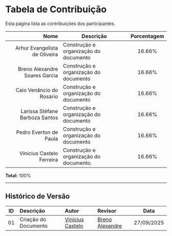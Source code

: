 # Tabela de Contribuição

Esta página lista as contribuições dos participantes.

| Nome                                    | Descrição                                      | Porcentagem |
|----------------------------------------:|-----------------------------------------------|:-----------:|
| Arhur Evangelista de Oliveira          | Construção e organização do documento                     | 16.66%         |
| Breno Alexandre Soares Garcia          | Construção e organização do documento      | 16.66%         |
| Caio Venâncio do Rosário               | Construção e organização do documento                      | 16.66%         |
| Larissa Stéfane Barboza Santos         | Construção e organização do documento      | 16.66%         |
| Pedro Everton de Paula                 |  Construção e organização do documento   |     16.66%      |
| Vinicius Castelo Ferreira              | Construção e organização do documento.               | 16.66%         |

**Total:** 100%

---


## **Histórico de Versão**

| ID | Descrição | Autor | Revisor | Data |
|:--:|:---------|:------|:--------|:----:|
| 01 | Criação do Documento | [Vinicius Castelo](https://github.com/Vini47) | [Breno Alexandre](https://github.com/brenoalexandre0) | 27/09/2025 |